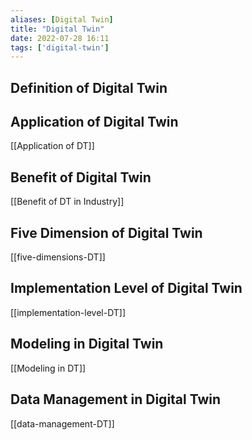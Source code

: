 ```yaml
---
aliases: [Digital Twin]
title: "Digital Twin"
date: 2022-07-28 16:11
tags: ['digital-twin']
---
```


## Definition of Digital Twin

## Application of Digital Twin
[[Application of DT]]

## Benefit of Digital Twin
[[Benefit of DT in Industry]]

## Five Dimension of Digital Twin
[[five-dimensions-DT]]

## Implementation Level of Digital Twin 
[[implementation-level-DT]]

## Modeling in Digital Twin 
[[Modeling in DT]]

## Data Management in Digital Twin 
[[data-management-DT]]
